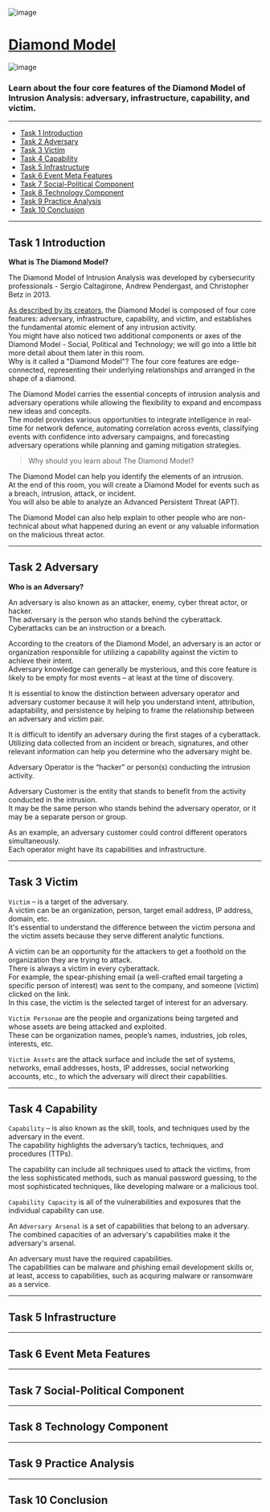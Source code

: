 ![image](https://user-images.githubusercontent.com/51442719/201397736-af7c6f30-66a3-4bb2-8b4d-39a87608107e.png)

# [Diamond Model](https://tryhackme.com/room/diamondmodelrmuwwg42)

![image](https://user-images.githubusercontent.com/51442719/201397719-3475e7e4-1da0-4dbb-aad6-071014ab9a1f.png)

### Learn about the four core features of the Diamond Model of Intrusion Analysis: adversary, infrastructure, capability, and victim.

---

- [Task 1  Introduction](#)
- [Task 2  Adversary](#)
- [Task 3  Victim](#)
- [Task 4  Capability](#)
- [Task 5  Infrastructure](#)
- [Task 6  Event Meta Features](#)
- [Task 7  Social-Political Component](#)
- [Task 8  Technology Component](#)
- [Task 9  Practice Analysis](#)
- [Task 10  Conclusion](#)

---

## Task 1  Introduction

**What is The Diamond Model?**

The Diamond Model of Intrusion Analysis was developed by cybersecurity professionals - Sergio Caltagirone, Andrew Pendergast, and Christopher Betz in 2013.

[As described by its creators](https://www.activeresponse.org/wp-content/uploads/2013/07/diamond.pdf), the Diamond Model is composed of four core features: adversary, infrastructure, capability, and victim, and establishes the fundamental atomic element of any intrusion activity.  
You might have also noticed two additional components or axes of the Diamond Model - Social, Political and Technology; we will go into a little bit more detail about them later in this room.  
Why is it called a "Diamond Model"? The four core features are edge-connected, representing their underlying relationships and arranged in the shape of a diamond. 

The Diamond Model carries the essential concepts of intrusion analysis and adversary operations while allowing the flexibility to expand and encompass new ideas and concepts.  
The model provides various opportunities to integrate intelligence in real-time for network defence, automating correlation across events, classifying events with confidence into adversary campaigns, and forecasting adversary operations while planning and gaming mitigation strategies.

> Why should you learn about The Diamond Model?

The Diamond Model can help you identify the elements of an intrusion.  
At the end of this room, you will create a Diamond Model for events such as a breach, intrusion, attack, or incident.  
You will also be able to analyze an Advanced Persistent Threat (APT). 

The Diamond Model can also help explain to other people who are non-technical about what happened during an event or any valuable information on the malicious threat actor.

---

## Task 2  Adversary

**Who is an Adversary?**

An adversary is also known as an attacker, enemy, cyber threat actor, or hacker.  
The adversary is the person who stands behind the cyberattack.  
Cyberattacks can be an instruction or a breach.

According to the creators of the Diamond Model,  an adversary is an actor or organization responsible for utilizing a capability against the victim to achieve their intent.  
Adversary knowledge can generally be mysterious, and this core feature is likely to be empty for most events – at least at the time of discovery. 

It is essential to know the distinction between adversary operator and adversary customer because it will help you understand intent, attribution, adaptability, and persistence by helping to frame the relationship between an adversary and victim pair.  

It is difficult to identify an adversary during the first stages of a cyberattack.  
Utilizing data collected from an incident or breach, signatures, and other relevant information can help you determine who the adversary might be.

Adversary Operator is the “hacker” or person(s) conducting the intrusion activity.

Adversary Customer is the entity that stands to benefit from the activity conducted in the intrusion.  
It may be the same person who stands behind the adversary operator, or it may be a separate person or group.

As an example, an adversary customer could control different operators simultaneously.  
Each operator might have its capabilities and infrastructure.

---

## Task 3  Victim

`Victim` – is a target of the adversary.  
A victim can be an organization, person, target email address, IP address, domain, etc.  
It's essential to understand the difference between the victim persona and the victim assets because they serve different analytic functions. 

A victim can be an opportunity for the attackers to get a foothold on the organization they are trying to attack.  
There is always a victim in every cyberattack.  
For example, the spear-phishing email (a well-crafted email targeting a specific person of interest) was sent to the company, and someone (victim) clicked on the link.  
In this case, the victim is the selected target of interest for an adversary. 

`Victim Personae` are the people and organizations being targeted and whose assets are being attacked and exploited.  
These can be organization names, people’s names, industries, job roles, interests, etc.

`Victim Assets` are the attack surface and include the set of systems, networks, email addresses, hosts, IP addresses, social networking accounts, etc., to which the adversary will direct their capabilities.

---

## Task 4  Capability

`Capability` – is also known as the skill, tools, and techniques used by the adversary in the event.  
The capability highlights the adversary’s tactics, techniques, and procedures (TTPs). 

The capability can include all techniques used to attack the victims, from the less sophisticated methods, such as manual password guessing, to the most sophisticated techniques, like developing malware or a malicious tool. 

`Capability Capacity` is all of the vulnerabilities and exposures that the individual capability can use. 

An `Adversary Arsenal` is a set of capabilities that belong to an adversary.  
The combined capacities of an adversary's capabilities make it the adversary's arsenal.

An adversary must have the required capabilities.  
The capabilities can be malware and phishing email development skills or, at least, access to capabilities, such as acquiring malware or ransomware as a service.


---

## Task 5  Infrastructure

---

## Task 6  Event Meta Features

---

## Task 7  Social-Political Component

---

## Task 8  Technology Component

---

## Task 9  Practice Analysis

---

## Task 10  Conclusion
